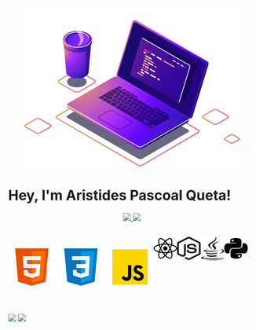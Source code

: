 <div align="center">

![Imagem de ilustração](images/computer-illustration.png)
</div>

# Hey, I'm Aristides Pascoal Queta!

<div align="center">
  <a href="https://github.com/aristidesquetajr">
  <img height="180em" src="https://github-readme-stats.vercel.app/api?username=aristidesquetajr&show_icons=true&theme=dracula&include_all_commits=true&count_private=true"/>
  <img height="180em" src="https://github-readme-stats.vercel.app/api/top-langs/?username=aristidesquetajr&layout=compact&langs_count=7&theme=dracula"/>
  </a>
</div>

##

<div style="display: flex">

  ![HTML5](images/icons8-html-5.svg)
  ![CSS3](images/icons8-css3.svg)
  ![Javascript](images/icons8-javascript.svg)

  <img src="images/react.svg" width="48" height="48">
  <img src="images/node-js.svg" width="48" height="48">
  <img src="images/java.svg" width="48" height="48">
  <img src="images/python.svg" width="48" height="48">
</div>
 
##
 
<div> 
    <a href="https://instagram.com/aristidesquetajr" target="_blank"><img src="https://img.shields.io/badge/-Instagram-%23E4405F?style=for-the-badge&logo=instagram&logoColor=white" target="_blank"></a>
    <a href = "mailto:aristidesquetajr@gmail.com"><img src="https://img.shields.io/badge/-Gmail-%23333?style=for-the-badge&logo=gmail&logoColor=white" target="_blank"></a>
</div>

